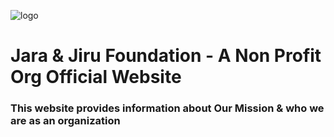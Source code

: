 ![logo](https://user-images.githubusercontent.com/39322545/53031403-66d8bc80-3432-11e9-9978-4acee486d79a.png)
# Jara &amp; Jiru Foundation - A Non Profit Org Official Website 
### This website provides information about Our Mission & who we are as an organization

